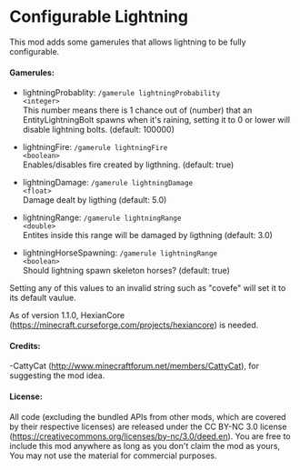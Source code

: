 Configurable Lightning
=========================

This mod adds some gamerules that allows lightning to be fully configurable.

#### Gamerules:

- lightningProbablity: <code>/gamerule lightningProbability &lt;integer&gt;</code>  
This number means there is 1 chance out of (number) that an EntityLightningBolt spawns when it's raining, setting it to 0 or lower will disable lightning bolts. (default: 100000)

- lightningFire: <code>/gamerule lightningFire &lt;boolean&gt;</code>  
Enables/disables fire created by ligthning. (default: true)

- lightningDamage: <code>/gamerule lightningDamage &lt;float&gt;</code>  
Damage dealt by ligthing (default: 5.0)

- lightningRange: <code>/gamerule lightningRange &lt;double&gt;</code>  
Entites inside this range will be damaged by ligthning (default: 3.0)

- lightningHorseSpawning:  <code>/gamerule lightningRange &lt;boolean&gt;</code>  
Should lightning spawn skeleton horses? (default: true)

Setting any of this values to an invalid string such as "covefe" will set it to its default vaulue.

As of version 1.1.0, HexianCore (https://minecraft.curseforge.com/projects/hexiancore) is needed.

#### Credits:
-CattyCat (http://www.minecraftforum.net/members/CattyCat), for suggesting the mod idea.

#### License:
All code (excluding the bundled APIs from other mods, which are covered by their respective licenses) are released under the CC BY-NC 3.0 license (https://creativecommons.org/licenses/by-nc/3.0/deed.en).
You are free to include this mod anywhere as long as you don't claim the mod as yours, You may not use the material for commercial purposes.
